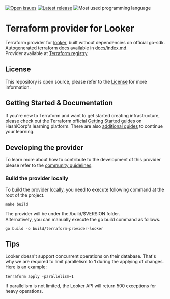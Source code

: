 [![Open issues](https://img.shields.io/github/issues-raw/devoteamgcloud/terraform-provider-looker)](https://github.com/devoteamgcloud/terraform-provider-looker/issues) 
[![Latest release](https://img.shields.io/github/v/release/devoteamgcloud/terraform-provider-looker)](https://github.com/devoteamgcloud/terraform-provider-looker/releases/latest) 
![Most used programming language](https://img.shields.io/github/languages/top/devoteamgcloud/terraform-provider-looker)

# Terraform provider for Looker

Terraform provider for [looker](https://www.looker.com/), built without dependencies on official go-sdk.
Autogenerated terraform docs available in [docs/index.md](docs/index.md). <br/>
Provider available at [Terraform registry](https://app.terraform.io/app/nabil/registry/providers/public/devoteamgcloud/looker/latest/overview)

## License
This repository is open source, please refer to the [License](https://github.com/devoteamgcloud/terraform-provider-looker/blob/main/LICENSE) for more information.

## Getting Started & Documentation

If you're new to Terraform and want to get started creating infrastructure, please check out the Terraform official [Getting Started guides](https://learn.hashicorp.com/terraform#getting-started) on HashiCorp's learning platform. There are also [additional guides](https://learn.hashicorp.com/terraform#operations-and-development) to continue your learning.

## Developing the provider

To learn more about how to contribute to the development of this provider please refer to the [community guidelines](https://github.com/devoteamgcloud/terraform-provider-looker/blob/main/CONTRIBUTING.md).

### Build the provider locally

To build the provider locally, you need to execute following command at the root of the project.
```
make build
```
The provider will be under the /build/$VERSION folder. <br/>
Alternatively, you can manually execute the go build command as follows.
```
go build -o build/terraform-provider-looker
```
## Tips
Looker doesn't support concurrent operations on their database. That's why we are required to limit parallelism to <b>1</b> during the applying of changes.
Here is an example:
```
terraform apply -parallelism=1
```
If parallelism is not limited, the Looker API will return 500 exceptions for heavy operations.